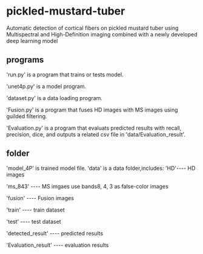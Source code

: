 # pickled-mustard-tuber
Automatic detection of cortical fibers on pickled mustard tuber using Multispectral and High-Definition imaging combined with a newly developed deep learning model
## programs
'run.py' is a program that trains or tests model.

'unet4p.py' is a model program.

'dataset.py' is a data loading program.

'Fusion.py' is a program that fuses HD images with MS images using guilded filtering.

'Evaluation.py' is a program that evaluats predicted results with recall, precision, dice, and outputs a related csv file in 'data/Evaluation_result'.
## folder
'model_4P' is trained model file.
'data' is a data folder,includes:
'HD'---- HD images

'ms_843' ---- MS imgaes use bands8, 4, 3 as false-color images

'fusion' ---- Fusion images

'train' ---- train dataset

'test' ---- test dataset

'detected_result' ---- predicted results

'Evaluation_result' ---- evaluation results
